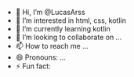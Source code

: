 - 👋 Hi, I’m @LucasArss
- 👀 I’m interested in html, css, kotlin
- 🌱 I’m currently learning kotlin
- 💞️ I’m looking to collaborate on ...
- 📫 How to reach me ...
- 😄 Pronouns: ...
- ⚡ Fun fact: 

<!---
LucasArss/LucasArss is a ✨ special ✨ repository because its `README.md` (this file) appears on your GitHub profile.
You can click the Preview link to take a look at your changes.
--->
